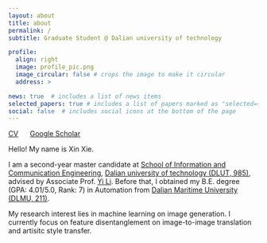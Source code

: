 ```yaml
---
layout: about
title: about
permalink: /
subtitle: Graduate Student @ Dalian university of technology

profile:
  align: right
  image: profile_pic.png
  image_circular: false # crops the image to make it circular
  address: >

news: true  # includes a list of news items
selected_papers: true # includes a list of papers marked as "selected={true}"
social: false  # includes social icons at the bottom of the page
---
```


[CV](/assets/pdf/Shelsin_CV.pdf) &nbsp;&nbsp;&nbsp;&nbsp; [Google Scholar](https://scholar.google.com/citations?user=-9GQ3rsAAAAJ&hl=en)

Hello! My name is Xin Xie. 

I am a second-year master candidate at [School of Information and Communication Engineering](https://ee.dlut.edu.cn/), [Dalian university of technology (DLUT, 985)](https://en.dlut.edu.cn/), advised by Associate Prof. [Yi Li](http://faculty.dlut.edu.cn/liyi/en/index.htm). Before that, I obtained my B.E. degree (GPA: 4.01/5.0, Rank: 7) in Automation from [Dalian Maritime University (DLMU, 211)](http://english.dlmu.edu.cn/).

My research interest lies in machine learning on image generation. I currently focus on feature disentanglement on image-to-image translation and artisitc style transfer.
